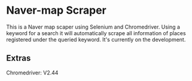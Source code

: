 # Naver-map Scraper

This is a Naver map scaper using Selenium and Chromedriver. Using a keyword for a search it will automatically scrape all information of places registered under the queried keyword. It's currently on the development.

## Extras  

Chromedriver: V2.44
